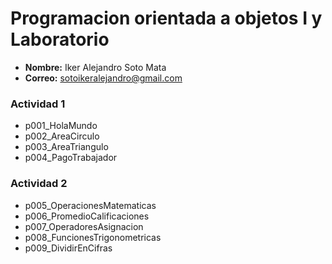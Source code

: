 # Programacion orientada a objetos I y Laboratorio
- **Nombre:** Iker Alejandro Soto Mata
- **Correo:** sotoikeralejandro@gmail.com

### Actividad 1
- p001_HolaMundo
- p002_AreaCirculo
- p003_AreaTriangulo
- p004_PagoTrabajador

### Actividad 2
- p005_OperacionesMatematicas
- p006_PromedioCalificaciones
- p007_OperadoresAsignacion
- p008_FuncionesTrigonometricas
- p009_DividirEnCifras
